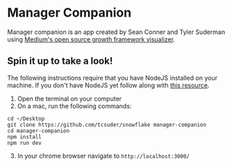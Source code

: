 # Manager Companion

Manager companion is an app created by Sean Conner and Tyler Suderman using [Medium's open source growth framework visualizer](https://snowflake.medium.com).

## Spin it up to take a look!

The following instructions require that you have NodeJS installed on your machine. If you don't have NodeJS yet follow along with [this resource](https://www.learnhowtoprogram.com/javascript/getting-started-with-javascript-2f9a73dc-b7f5-4a22-9101-e69d49f552ac/installing-node-js).

1. Open the terminal on your computer
2. On a mac, run the following commands:
```
cd ~/Desktop
git clone https://github.com/tcsuder/snowflake manager-companion
cd manager-companion
npm install
npm run dev
```
3. In your chrome browser navigate to `http://localhost:3000/`
